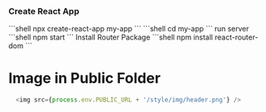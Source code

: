 <h3>Create React App</h3>
```shell
npx create-react-app my-app
```
```shell
cd my-app
```
run server
```shell
npm start
```
Install Router Package
```shell
npm install react-router-dom
```

# Image in Public Folder

```react.js
  <img src={process.env.PUBLIC_URL + '/style/img/header.png'} />
```
